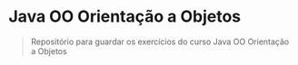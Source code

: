# Java OO Orientação a Objetos
> Repositório para guardar os exercícios do curso Java OO Orientação a Objetos
